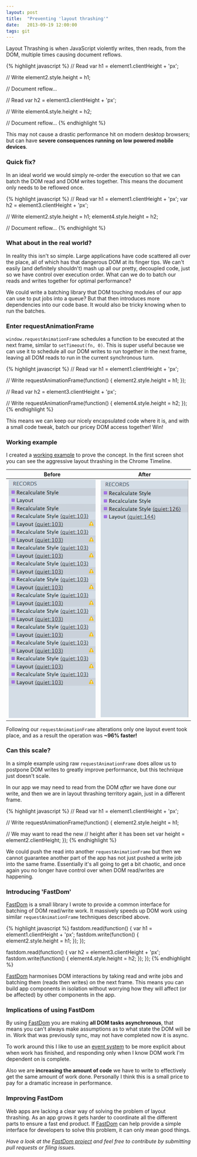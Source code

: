 ```yaml
---
layout: post
title:  "Preventing 'layout thrashing'"
date:   2013-09-19 12:00:00
tags: git
---
```

Layout Thrashing is when JavaScript violently writes, then reads, from the DOM, multiple times causing document reflows.

{% highlight javascript %}
// Read
var h1 = element1.clientHeight + 'px';

// Write
element2.style.height = h1;

// Document reflow...

// Read
var h2 = element3.clientHeight + 'px';

// Write
element4.style.height = h2;

// Document reflow...
{% endhighlight %}

This may not cause a drastic performance hit on modern desktop browsers; but can have **severe consequences running on low powered mobile devices**.

### Quick fix?

In an ideal world we would simply re-order the execution so that we can batch the DOM read and DOM writes together. This means the document only needs to be reflowed once.

{% highlight javascript %}
// Read
var h1 = element1.clientHeight + 'px';
var h2 = element3.clientHeight + 'px';

// Write
element2.style.height = h1;
element4.style.height = h2;

// Document reflow...
{% endhighlight %}

### What about in the real world?

In reality this isn't so simple. Large applications have code scattered all over the place, all of which has that dangerous DOM at its finger tips. We can't easily (and definitely shouldn't) mash up all our pretty, decoupled code, just so we have control over execution order. What can we do to batch our reads and writes together for optimal performance?

We could write a batching library that DOM touching modules of our app can use to put jobs into a queue? But that then introduces more dependencies into our code base. It would also be tricky knowing when to run the batches.

### Enter requestAnimationFrame

`window.requestAnimationFrame` schedules a function to be executed at the next frame, similar to `setTimeout(fn, 0)`. This is super useful because we can use it to schedule all our DOM writes to run together in the next frame, leaving all DOM reads to run in the current synchronous turn.

{% highlight javascript %}
// Read
var h1 = element1.clientHeight + 'px';

// Write
requestAnimationFrame(function() {
  element2.style.height = h1;
});

// Read
var h2 = element3.clientHeight + 'px';

// Write
requestAnimationFrame(function() {
  element4.style.height = h2;
});
{% endhighlight %}

This means we can keep our nicely encapsulated code where it is, and with a small code tweak, batch our pricey DOM access together! Win!

### Working example

I created a [working example](http://jsbin.com/ebicuJu/2/edit?js,output) to prove the concept. In the first screen shot you can see the aggressive layout thrashing in the Chrome Timeline.

| **Before** | **After** |
| -----------|-----------|
| ![](/lib/images/tumblr_inline_mrsskjBm1a1qz4rgp.png) | ![](/lib/images/tumblr_inline_mrssloEy7I1qz4rgp.png) |

Following our `requestAnimationFrame` alterations only one layout event took place, and as a result the operation was **~96% faster!**

### Can this scale?

In a simple example using raw `requestAnimationFrame` does allow us to postpone DOM writes to greatly improve performance, but this technique just doesn't scale.

In our app we may need to read from the DOM *after* we have done our write, and then we are in layout thrashing territory again, just in a different frame.

{% highlight javascript %}
// Read
var h1 = element1.clientHeight + 'px';

// Write
requestAnimationFrame(function() {
  element2.style.height = h1;

  // We may want to read the new
  // height after it has been set
  var height = element2.clientHeight;
});
{% endhighlight %}

We could push the read into another `requestAnimationFrame` but then we cannot guarantee another part of the app has not just pushed a write job into the same frame. Essentially it's all going to get a bit chaotic, and once again you no longer have control over when DOM read/writes are happening.

### Introducing 'FastDom'

[FastDom](http://github.com/wilsonpage/fastdom) is a small library I wrote to provide a common interface for batching of DOM read/write work. It massively speeds up DOM work using similar `requestAnimationFrame` techniques described above.

{% highlight javascript %}
fastdom.read(function() {
  var h1 = element1.clientHeight + 'px';
  fastdom.write(function() {
    element2.style.height = h1;
  });
});

fastdom.read(function() {
  var h2 = element3.clientHeight + 'px';
  fastdom.write(function() {
    element4.style.height = h2;
  });
});
{% endhighlight %}

[FastDom](http://github.com/wilsonpage/fastdom) harmonises DOM interactions by taking read and write jobs and batching them (reads then writes) on the next frame. This means you can build app components in isolation without worrying how they will affect (or be affected) by other components in the app.

### Implications of using FastDom

By using [FastDom](http://github.com/wilsonpage/fastdom) you are making **all DOM tasks asynchronous**, that means you can't always make assumptions as to what state the DOM will be in. Work that was previously sync, may not have completed now it is async.

To work around this I like to use an [event system](http://github.com/wilsonpage/event) to be more explicit about when work has finished, and responding only when I know DOM work I'm dependent on is complete.

Also we are **increasing the amount of code** we have to write to effectively get the same amount of work done. Personally I think this is a small price to pay for a dramatic increase in performance.

### Improving FastDom

Web apps are lacking a clear way of solving the problem of layout thrashing. As an app grows it gets harder to coordinate all the different parts to ensure a fast end product. If [FastDom](http://github.com/wilsonpage/fastdom) can help provide a simple interface for developers to solve this problem, it can only mean good things.

*Have a look at the [FastDom project](http://github.com/wilsonpage/fastdom)  and feel free to contribute by submitting pull requests or filing issues.*